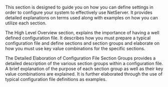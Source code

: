 <properties date="2016-05-10"
SortOrder="67"
/>

 

This section is designed to guide you on how you can define settings in order to configure your system to effectively use NetServer. It provides detailed explanations on terms used along with examples on how you can utilize each section.

The High Level Overview section, explains the importance of having a well defined configuration file. It describes how you must prepare a typical configuration file and define sections and section groups and elaborate on how you must use key value combinations for the specific sections.

The Detailed Elaboration of Configuration File Section Groups provides a detailed description of the various section groups within a configuration file. A brief explanation of the purpose of each section group as well as their key value combinations are explained. It is further elaborated through the use of typical configuration file definitions as examples.

 

 



 
